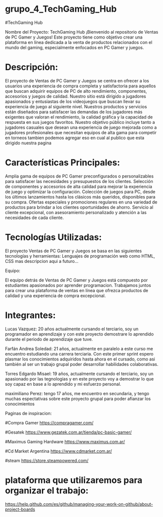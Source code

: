 # grupo_4_TechGaming_Hub

#TechGaming Hub

Nombre del Proyecto: TechGaming Hub
¡Bienvenido al repositorio de Ventas de PC Gamer y Juegos! Este proyecto tiene como objetivo crear una plataforma en línea dedicada a la venta de productos relacionados con el mundo del gaming, especialmente enfocados en PC Gamer y juegos.



# Descripción:

El proyecto de Ventas de PC Gamer y Juegos se centra en ofrecer a los usuarios una experiencia de compra completa y satisfactoria para aquellos que buscan adquirir equipos de PC de alto rendimiento, componentes, accesorios y juegos de calidad.
Nuestro sitio está dirigido a jugadores apasionados y entusiastas de los videojuegos que buscan llevar su experiencia de juego al siguiente nivel. Nuestros productos y servicios 
están diseñados para satisfacer las demandas de los jugadores más exigentes que valoran el rendimiento, la calidad gráfica y la capacidad de respuesta en sus juegos favoritos. 
Nuestro objetivo público incluye tanto a jugadores casuales que desean una experiencia de juego mejorada como a jugadores profesionales que necesitan equipos de alta gama para 
competir en torneos tambien podemos agregar eso en cual al publico que esta dirigido nuestra pagina



# Características Principales:

Amplia gama de equipos de PC Gamer preconfigurados o personalizables para satisfacer las necesidades y presupuestos de los clientes.
Selección de componentes y accesorios de alta calidad para mejorar la experiencia de juego y optimizar la configuración.
Colección de juegos para PC, desde los últimos lanzamientos hasta los clásicos más queridos, disponibles para su compra.
Ofertas especiales y promociones regulares en una variedad de productos para brindar a los clientes oportunidades de ahorro.
Servicio al cliente excepcional, con asesoramiento personalizado y atención a las necesidades de cada cliente.



# Tecnologías Utilizadas:

El proyecto Ventas de PC Gamer y Juegos se basa en las siguientes tecnologías y herramientas:
Lenguajes de programación web como HTML, CSS
mas descripcion aqui a futuro...



Equipo:

El equipo detrás de Ventas de PC Gamer y Juegos está compuesto por estudiantes apasionados por aprender programacion. Trabajamos juntos para crear una plataforma de ventas en línea que ofrezca productos de calidad y una experiencia de compra excepcional.



# Integrantes:

Lucas Vazquez: 20 años actualmente cursando el terciario, soy un programador en aprendizaje y con este proyecto demostrare lo aprendido durante el periodo de aprendizaje
que tuve.

Farfán Andrea Soledad: 21 años, actualmente en paralelo a este curso me encuentro estudiando una carrera terciaria. Con este primer sprint espero plasmar los conocimientos 
adquiridos hasta ahora en el cursado, como asi también al ser un trabajo grupal poder desarrollar habilidades colaborativas.

Torres Edgardo Misael: 19 años, actualmente cursando el terciario, soy un apasionado por las tegnologias y en este proyecto voy a demostrar lo que soy capaz en base a lo
aprendido y mi esfuerzo personal.

maximiliano Perez: tengo 17 años, me encuentro en secundaria, y tengo muchas espectativas sobre este proyecto grupal para poder afianzar los conocimientos 



Paginas de inspiracion:

#Compra Gamer
https://compragamer.com/

#Gesatek
https://www.gezatek.com.ar/tienda/pc-basic-gamer/

#Maximus Gaming Hardware
https://www.maximus.com.ar/

#Cd Market Argentina
https://www.cdmarket.com.ar/

#steam
https://store.steampowered.com/

# plataforma que utilizaremos para organizar el trabajo:
 https://help.github.com/es/github/managing-your-work-on-github/about-project-boards